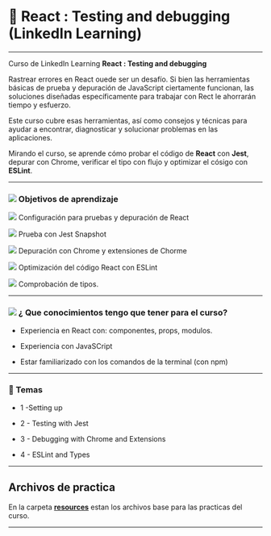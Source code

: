 # :star2: React : Testing and debugging (LinkedIn Learning)

---

Curso de LinkedIn Learning **React : Testing and debugging**

Rastrear errores en React ouede ser un desafío. Si bien las herramientas básicas de prueba y depuración de JavaScript ciertamente funcionan, las soluciones diseñadas específicamente para trabajar con Rect le ahorrarán tiempo y esfuerzo.

Este curso cubre esas herramientas, así como consejos y técnicas para ayudar a encontrar, diagnosticar y solucionar problemas en las aplicaciones.

Mirando el curso, se aprende cómo probar el código de **React** con **Jest**, depurar con Chrome, verificar el tipo con flujo y optimizar el cósigo con **ESLint**.


---

### <img src="https://img.icons8.com/emoji/48/null/bullseye.png"/> Objetivos de aprendizaje

<img src="https://img.icons8.com/emoji/20/null/bullseye.png"/> Configuración para pruebas y depuración de React

<img src="https://img.icons8.com/emoji/20/null/bullseye.png"/> Prueba con Jest Snapshot 

<img src="https://img.icons8.com/emoji/20/null/bullseye.png"/> Depuración con Chrome y extensiones de Chorme

<img src="https://img.icons8.com/emoji/20/null/bullseye.png"/> Optimización del código React con ESLint

<img src="https://img.icons8.com/emoji/20/null/bullseye.png"/> Comprobación de tipos.

---

### <img src="https://img.icons8.com/color/48/null/open-book--v1.png"/> ¿ Que conocimientos tengo que tener para el curso?

- Experiencia en React con: componentes, props, modulos.

- Experiencia con JavaSCript

- Estar familiarizado con los comandos de la terminal (con npm)

---

### :book: Temas

- 1 -Setting up

- 2 - Testing with Jest

- 3 - Debugging with Chrome and Extensions

- 4 - ESLint and Types

---


## Archivos de practica

En la carpeta [**resources**](https://github.com/eugenia1984/react-varios-cursos/tree/main/07-react-testing-and-debugging/resources) estan los archivos base para las practicas del curso.

---
